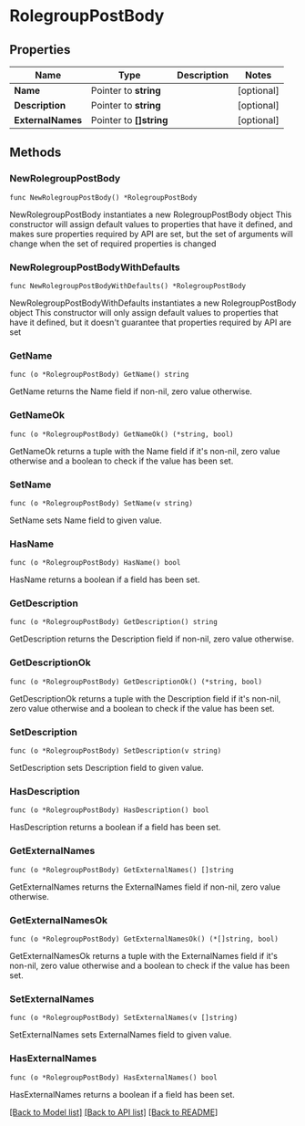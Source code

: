 # RolegroupPostBody

## Properties

Name | Type | Description | Notes
------------ | ------------- | ------------- | -------------
**Name** | Pointer to **string** |  | [optional] 
**Description** | Pointer to **string** |  | [optional] 
**ExternalNames** | Pointer to **[]string** |  | [optional] 

## Methods

### NewRolegroupPostBody

`func NewRolegroupPostBody() *RolegroupPostBody`

NewRolegroupPostBody instantiates a new RolegroupPostBody object
This constructor will assign default values to properties that have it defined,
and makes sure properties required by API are set, but the set of arguments
will change when the set of required properties is changed

### NewRolegroupPostBodyWithDefaults

`func NewRolegroupPostBodyWithDefaults() *RolegroupPostBody`

NewRolegroupPostBodyWithDefaults instantiates a new RolegroupPostBody object
This constructor will only assign default values to properties that have it defined,
but it doesn't guarantee that properties required by API are set

### GetName

`func (o *RolegroupPostBody) GetName() string`

GetName returns the Name field if non-nil, zero value otherwise.

### GetNameOk

`func (o *RolegroupPostBody) GetNameOk() (*string, bool)`

GetNameOk returns a tuple with the Name field if it's non-nil, zero value otherwise
and a boolean to check if the value has been set.

### SetName

`func (o *RolegroupPostBody) SetName(v string)`

SetName sets Name field to given value.

### HasName

`func (o *RolegroupPostBody) HasName() bool`

HasName returns a boolean if a field has been set.

### GetDescription

`func (o *RolegroupPostBody) GetDescription() string`

GetDescription returns the Description field if non-nil, zero value otherwise.

### GetDescriptionOk

`func (o *RolegroupPostBody) GetDescriptionOk() (*string, bool)`

GetDescriptionOk returns a tuple with the Description field if it's non-nil, zero value otherwise
and a boolean to check if the value has been set.

### SetDescription

`func (o *RolegroupPostBody) SetDescription(v string)`

SetDescription sets Description field to given value.

### HasDescription

`func (o *RolegroupPostBody) HasDescription() bool`

HasDescription returns a boolean if a field has been set.

### GetExternalNames

`func (o *RolegroupPostBody) GetExternalNames() []string`

GetExternalNames returns the ExternalNames field if non-nil, zero value otherwise.

### GetExternalNamesOk

`func (o *RolegroupPostBody) GetExternalNamesOk() (*[]string, bool)`

GetExternalNamesOk returns a tuple with the ExternalNames field if it's non-nil, zero value otherwise
and a boolean to check if the value has been set.

### SetExternalNames

`func (o *RolegroupPostBody) SetExternalNames(v []string)`

SetExternalNames sets ExternalNames field to given value.

### HasExternalNames

`func (o *RolegroupPostBody) HasExternalNames() bool`

HasExternalNames returns a boolean if a field has been set.


[[Back to Model list]](../README.md#documentation-for-models) [[Back to API list]](../README.md#documentation-for-api-endpoints) [[Back to README]](../README.md)


